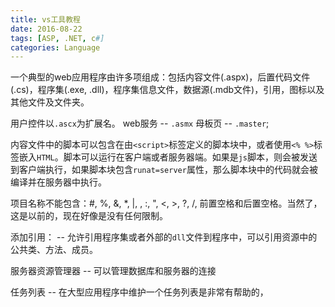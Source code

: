 ```yaml
---
title: vs工具教程
date: 2016-08-22
tags: [ASP, .NET, c#]
categories: Language
---
```


一个典型的web应用程序由许多项组成：包括内容文件(.aspx)，后置代码文件(.cs)，程序集(.exe, .dll)，程序集信息文件，数据源(.mdb文件)，引用，图标以及其他文件及文件夹。

用户控件以`.ascx`为扩展名。
web服务 -- `.asmx`
母板页 -- `.master`;

内容文件中的脚本可以包含在由`<script>`标签定义的脚本块中，或者使用`<% %>`标签嵌入`HTML`。脚本可以运行在客户端或者服务器端。如果是`js`脚本，则会被发送到客户端执行，如果脚本块包含`runat=server`属性，那么脚本块中的代码就会被编译并在服务器中执行。

项目名称不能包含：#, %, &, *, |, \, :, ", <,  >, ?, /, 前置空格和后置空格。当然了，这是以前的，现在好像是没有任何限制。

添加引用： -- 允许引用程序集或者外部的`dll`文件到程序中，可以引用资源中的公共类、方法、成员。

服务器资源管理器 -- 可以管理数据库和服务器的连接

任务列表 -- 在大型应用程序中维护一个任务列表是非常有帮助的，